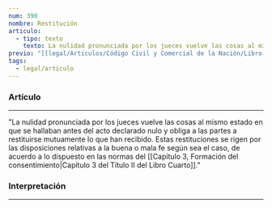 ```yaml
---
num: 390
nombre: Restitución
articulo:
  - tipo: texto
    texto: La nulidad pronunciada por los jueces vuelve las cosas al mismo estado en que se hallaban antes del acto declarado nulo y obliga a las partes a restituirse mutuamente lo que han recibido. Estas restituciones se rigen por las disposiciones relativas a la buena o mala fe según sea el caso, de acuerdo a lo dispuesto en las normas del Capítulo 3 del Título II del Libro Cuarto.
previo: "[[legal/Articulos/Código Civil y Comercial de la Nación/Libro Primero/Título 4/Capítulo 9/Sección 4/Sección 4, Efectos de la nulidad.md|Sección 4, Efectos de la nulidad]]"
tags:
  - legal/articulo
---
```

### Artículo
---
"La nulidad pronunciada por los jueces vuelve las cosas al mismo estado en que se hallaban antes del acto declarado nulo y obliga a las partes a restituirse mutuamente lo que han recibido. Estas restituciones se rigen por las disposiciones relativas a la buena o mala fe según sea el caso, de acuerdo a lo dispuesto en las normas del [[Capítulo 3, Formación del consentimiento|Capítulo 3 del Título II del Libro Cuarto]]."

### Interpretación
---

